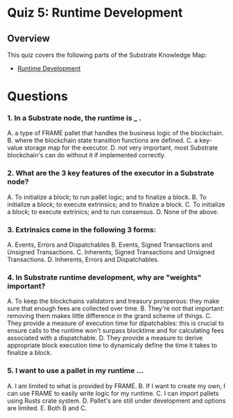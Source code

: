 # Quiz 5: Runtime Development

## Overview

This quiz covers the following parts of the Substrate Knowledge Map:
- [Runtime Development](../../knowledge-map#runtime-development/) 

# Questions

### 1. In a Substrate node, the runtime is _ .

A. a type of FRAME pallet that handles the business logic of the blockchain.
B. where the blockchain state transition functions are defined.
C. a key-value storage map for the executor.
D. not very important, most Substrate blockchain's can do without it if implemented correctly.

### 2. What are the 3 key features of the executor in a Substrate node? 

A. To initialize a block; to run pallet logic; and to finalize a block.
B. To initialize a block; to execute extrinsics; and to finalize a block.
C. To initialize a block; to execute extrinics; and to run consensus.
D. None of the above.

### 3. Extrinsics come in the following 3 forms: 

A. Events, Errors and Dispatchables
B. Events, Signed Transactions and Unsigned Transactions.
C. Inherents, Signed Transactions and Unsigned Transactions.
D. Inherents, Errors and Dispatchables.

### 4. In Substrate runtime development, why are "weights" important?

A. To keep the blockchains validators and treasury prosperous: they make sure that enough fees are collected over time.
B. They're not that important: removing them makes little difference in the grand scheme of things.
C. They provide a measure of execution time for dipatchables: this is crucial to ensure calls to the runtime won't surpass blocktime and for calculating fees associated with a dispatchable.
D. They provide a measure to derive appropriate block execution time to dynamicaly define the time it takes to finalize a block.

### 5. I want to use a pallet in my runtime ... 

A. I am limited to what is provided by FRAME.
B. If I want to create my own, I can use FRAME to easily write logic for my runtime.
C. I can import pallets using Rusts crate system.
D. Pallet's are still under development and options are limited.
E. Both B and C.

